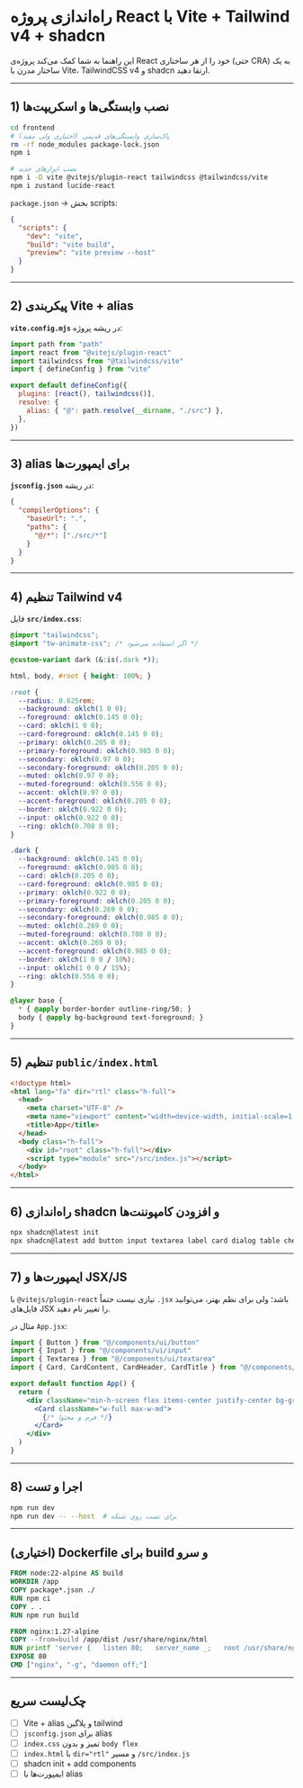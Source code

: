 # راه‌اندازی پروژه React با Vite + Tailwind v4 + shadcn

این راهنما به شما کمک می‌کند پروژه‌ی React خود را از هر ساختاری (حتی CRA) به یک ساختار مدرن با Vite، TailwindCSS v4 و shadcn ارتقا دهید.

---

## 1) نصب وابستگی‌ها و اسکریپت‌ها
```bash
cd frontend
# پاک‌سازی وابستگی‌های قدیمی (اختیاری ولی مفید)
rm -rf node_modules package-lock.json
npm i

# نصب ابزارهای جدید
npm i -D vite @vitejs/plugin-react tailwindcss @tailwindcss/vite
npm i zustand lucide-react
```

`package.json` → بخش scripts:
```json
{
  "scripts": {
    "dev": "vite",
    "build": "vite build",
    "preview": "vite preview --host"
  }
}
```

---

## 2) پیکربندی Vite + alias
**`vite.config.mjs`** در ریشه پروژه:
```js
import path from "path"
import react from "@vitejs/plugin-react"
import tailwindcss from "@tailwindcss/vite"
import { defineConfig } from "vite"

export default defineConfig({
  plugins: [react(), tailwindcss()],
  resolve: {
    alias: { "@": path.resolve(__dirname, "./src") },
  },
})
```

---

## 3) alias برای ایمپورت‌ها
**`jsconfig.json`** در ریشه:
```json
{
  "compilerOptions": {
    "baseUrl": ".",
    "paths": {
      "@/*": ["./src/*"]
    }
  }
}
```

---

## 4) تنظیم Tailwind v4
فایل **`src/index.css`**:
```css
@import "tailwindcss";
@import "tw-animate-css"; /* اگر استفاده می‌شود */

@custom-variant dark (&:is(.dark *));

html, body, #root { height: 100%; }

:root {
  --radius: 0.625rem;
  --background: oklch(1 0 0);
  --foreground: oklch(0.145 0 0);
  --card: oklch(1 0 0);
  --card-foreground: oklch(0.145 0 0);
  --primary: oklch(0.205 0 0);
  --primary-foreground: oklch(0.985 0 0);
  --secondary: oklch(0.97 0 0);
  --secondary-foreground: oklch(0.205 0 0);
  --muted: oklch(0.97 0 0);
  --muted-foreground: oklch(0.556 0 0);
  --accent: oklch(0.97 0 0);
  --accent-foreground: oklch(0.205 0 0);
  --border: oklch(0.922 0 0);
  --input: oklch(0.922 0 0);
  --ring: oklch(0.708 0 0);
}

.dark {
  --background: oklch(0.145 0 0);
  --foreground: oklch(0.985 0 0);
  --card: oklch(0.205 0 0);
  --card-foreground: oklch(0.985 0 0);
  --primary: oklch(0.922 0 0);
  --primary-foreground: oklch(0.205 0 0);
  --secondary: oklch(0.269 0 0);
  --secondary-foreground: oklch(0.985 0 0);
  --muted: oklch(0.269 0 0);
  --muted-foreground: oklch(0.708 0 0);
  --accent: oklch(0.269 0 0);
  --accent-foreground: oklch(0.985 0 0);
  --border: oklch(1 0 0 / 10%);
  --input: oklch(1 0 0 / 15%);
  --ring: oklch(0.556 0 0);
}

@layer base {
  * { @apply border-border outline-ring/50; }
  body { @apply bg-background text-foreground; }
}
```

---

## 5) تنظیم `public/index.html`
```html
<!doctype html>
<html lang="fa" dir="rtl" class="h-full">
  <head>
    <meta charset="UTF-8" />
    <meta name="viewport" content="width=device-width, initial-scale=1.0" />
    <title>App</title>
  </head>
  <body class="h-full">
    <div id="root" class="h-full"></div>
    <script type="module" src="/src/index.js"></script>
  </body>
</html>
```

---

## 6) راه‌اندازی shadcn و افزودن کامپوننت‌ها
```bash
npx shadcn@latest init
npx shadcn@latest add button input textarea label card dialog table checkbox
```

---

## 7) ایمپورت‌ها و JSX/JS
با `@vitejs/plugin-react` نیازی نیست حتماً `.jsx` باشد؛ ولی برای نظم بهتر، می‌توانید فایل‌های JSX را تغییر نام دهید.

مثال در `App.jsx`:
```jsx
import { Button } from "@/components/ui/button"
import { Input } from "@/components/ui/input"
import { Textarea } from "@/components/ui/textarea"
import { Card, CardContent, CardHeader, CardTitle } from "@/components/ui/card"

export default function App() {
  return (
    <div className="min-h-screen flex items-center justify-center bg-gray-50 p-4">
      <Card className="w-full max-w-md">
        {/* فرم و محتوا */}
      </Card>
    </div>
  )
}
```

---

## 8) اجرا و تست
```bash
npm run dev
npm run dev -- --host  # برای تست روی شبکه
```

---

## (اختیاری) Dockerfile برای build و سرو
```dockerfile
FROM node:22-alpine AS build
WORKDIR /app
COPY package*.json ./
RUN npm ci
COPY . .
RUN npm run build

FROM nginx:1.27-alpine
COPY --from=build /app/dist /usr/share/nginx/html
RUN printf 'server {   listen 80;   server_name _;   root /usr/share/nginx/html;   location / { try_files $uri /index.html; } } ' > /etc/nginx/conf.d/default.conf
EXPOSE 80
CMD ["nginx", "-g", "daemon off;"]
```

---

## چک‌لیست سریع
- [ ] Vite + alias و پلاگین tailwind  
- [ ] `jsconfig.json` برای alias  
- [ ] `index.css` تمیز و بدون `body flex`  
- [ ] `index.html` با `dir="rtl"` و مسیر `/src/index.js`  
- [ ] shadcn init + add components  
- [ ] ایمپورت‌ها با alias  
